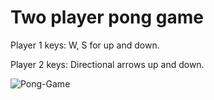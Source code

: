 # Two player pong game

Player 1 keys: 
W, S for up and down.
 
Player 2 keys: 
Directional arrows up and down.

![Pong-Game](pong.gif)